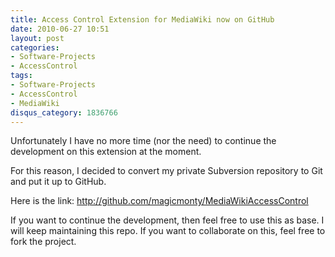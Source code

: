 ```yaml
---
title: Access Control Extension for MediaWiki now on GitHub
date: 2010-06-27 10:51
layout: post
categories: 
- Software-Projects
- AccessControl
tags: 
- Software-Projects
- AccessControl
- MediaWiki
disqus_category: 1836766
---
```


Unfortunately I have no more time (nor the need) to continue the development on this extension at the moment.

For this reason, I decided to convert my private Subversion repository to Git and put it up to GitHub.

Here is the link: http://github.com/magicmonty/MediaWikiAccessControl

If you want to continue the development, then feel free to use this as base. I will keep maintaining this repo. If you want to collaborate on this, feel free to fork the project.